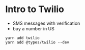 # Intro to Twilio
- SMS messages with verification
- buy a number in US


```
yarn add twilio
yarn add @types/twilio --dev
```


<!--stackedit_data:
eyJoaXN0b3J5IjpbMjA3OTE2NjY1NiwtNDQ0Njk1ODE4XX0=
-->